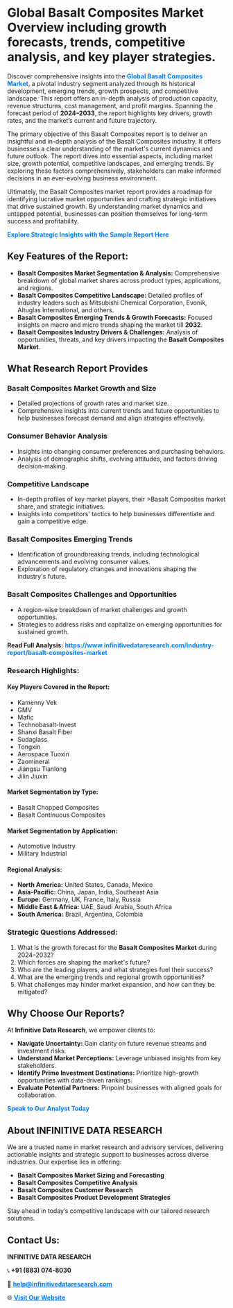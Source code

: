 <h1>Global Basalt Composites Market Overview including growth forecasts, trends, competitive analysis, and key player strategies.</h1>
<p>
Discover comprehensive insights into the 
<a href="https://www.infinitivedataresearch.com/industry-report/basalt-composites-market" rel="dofollow" style="color: #007BFF; text-decoration: none;"><strong>Global Basalt Composites Market</strong></a>, a pivotal industry segment analyzed through its historical development, emerging trends, growth prospects, and competitive landscape. This report offers an in-depth analysis of production capacity, revenue structures, cost management, and profit margins. Spanning the forecast period of <strong>2024–2033</strong>, the report highlights key drivers, growth rates, and the market’s current and future trajectory.
</p>
<p>
The primary objective of this Basalt Composites report is to deliver an insightful and in-depth analysis of the Basalt Composites industry. It offers businesses a clear understanding of the market's current dynamics and future outlook. The report dives into essential aspects, including market size, growth potential, competitive landscapes, and emerging trends. By exploring these factors comprehensively, stakeholders can make informed decisions in an ever-evolving business environment.
</p>
<p>
Ultimately, the Basalt Composites market report provides a roadmap for identifying lucrative market opportunities and crafting strategic initiatives that drive sustained growth. By understanding market dynamics and untapped potential, businesses can position themselves for long-term success and profitability.
</p>
<p>
<a href="https://www.infinitivedataresearch.com/request-sample/reportId=106063" style="color: #007BFF; text-decoration: none;"><strong>Explore Strategic Insights with the Sample Report Here</strong></a>
</p>

<h2>Key Features of the Report:</h2>
<ul>
<li><strong>Basalt Composites Market Segmentation & Analysis:</strong> Comprehensive breakdown of global market shares across product types, applications, and regions.</li>
<li><strong>Basalt Composites Competitive Landscape:</strong> Detailed profiles of industry leaders such as Mitsubishi Chemical Corporation, Evonik, Altuglas International, and others.</li>
<li><strong>Basalt Composites Emerging Trends & Growth Forecasts:</strong> Focused insights on macro and micro trends shaping the market till <strong>2032</strong>.</li>
<li><strong>Basalt Composites Industry Drivers & Challenges:</strong> Analysis of opportunities, threats, and key drivers impacting the <strong>Basalt Composites Market</strong>.</li>
</ul>

<h2>What Research Report Provides</h2>
<h3>Basalt Composites Market Growth and Size</h3>
<ul>
<li>Detailed projections of growth rates and market size.</li>
<li>Comprehensive insights into current trends and future opportunities to help businesses forecast demand and align strategies effectively.</li>
</ul>

<h3>Consumer Behavior Analysis</h3>
<ul>
<li>Insights into changing consumer preferences and purchasing behaviors.</li>
<li>Analysis of demographic shifts, evolving attitudes, and factors driving decision-making.</li>
</ul>

<h3>Competitive Landscape</h3>
<ul>
<li>In-depth profiles of key market players, their >Basalt Composites market share, and strategic initiatives.</li>
<li>Insights into competitors' tactics to help businesses differentiate and gain a competitive edge.</li>
</ul>

<h3>Basalt Composites Emerging Trends</h3>
<ul>
<li>Identification of groundbreaking trends, including technological advancements and evolving consumer values.</li>
<li>Exploration of regulatory changes and innovations shaping the industry's future.</li>
</ul>

<h3>Basalt Composites Challenges and Opportunities</h3>
<ul>
<li>A region-wise breakdown of market challenges and growth opportunities.</li>
<li>Strategies to address risks and capitalize on emerging opportunities for sustained growth.</li>
</ul>
<p><strong>Read Full Analysis:</strong> <a href="https://www.infinitivedataresearch.com/industry-report/basalt-composites-market" rel="dofollow" style="color: #007BFF; text-decoration: none;"><strong>https://www.infinitivedataresearch.com/industry-report/basalt-composites-market</strong></a></p>
<h3>Research Highlights:</h3>
<h4>Key Players Covered in the Report:</h4>
<ul><li>Kamenny Vek</li><li>GMV</li><li>Mafic</li><li>Technobasalt-Invest</li><li>Shanxi Basalt Fiber</li><li>Sudaglass</li><li>Tongxin</li><li>Aerospace Tuoxin</li><li>Zaomineral</li><li>Jiangsu Tianlong</li><li>Jilin Jiuxin</li></ul>
<h4>Market Segmentation by Type:</h4>
<ul><li>Basalt Chopped Composites</li><li>Basalt Continuous Composites</li></ul>
<h4>Market Segmentation by Application:</h4>
<ul><li>Automotive Industry</li><li>Military Industrial</li></ul>

<h4>Regional Analysis:</h4>
<ul>
<li><strong>North America:</strong> United States, Canada, Mexico</li>
<li><strong>Asia-Pacific:</strong> China, Japan, India, Southeast Asia</li>
<li><strong>Europe:</strong> Germany, UK, France, Italy, Russia</li>
<li><strong>Middle East & Africa:</strong> UAE, Saudi Arabia, South Africa</li>
<li><strong>South America:</strong> Brazil, Argentina, Colombia</li>
</ul>

<h3>Strategic Questions Addressed:</h3>
<ol>
<li>What is the growth forecast for the <strong>Basalt Composites Market</strong> during 2024–2032?</li>
<li>Which forces are shaping the market's future?</li>
<li>Who are the leading players, and what strategies fuel their success?</li>
<li>What are the emerging trends and regional growth opportunities?</li>
<li>What challenges may hinder market expansion, and how can they be mitigated?</li>
</ol>

<h2>Why Choose Our Reports?</h2>
<p>At <strong>Infinitive Data Research</strong>, we empower clients to:</p>
<ul>
<li><strong>Navigate Uncertainty:</strong> Gain clarity on future revenue streams and investment risks.</li>
<li><strong>Understand Market Perceptions:</strong> Leverage unbiased insights from key stakeholders.</li>
<li><strong>Identify Prime Investment Destinations:</strong> Prioritize high-growth opportunities with data-driven rankings.</li>
<li><strong>Evaluate Potential Partners:</strong> Pinpoint businesses with aligned goals for collaboration.</li>
</ul>
<p><a href="https://www.infinitivedataresearch.com/industry-report/basalt-composites-market" rel="dofollow" style="color: #007BFF; text-decoration: none;"><strong>Speak to Our Analyst Today</strong></a></p>

<h2>About INFINITIVE DATA RESEARCH</h2>
<p>We are a trusted name in market research and advisory services, delivering actionable insights and strategic support to businesses across diverse industries. Our expertise lies in offering:</p>
<ul>
<li><strong>Basalt Composites Market Sizing and Forecasting</strong></li>
<li><strong>Basalt Composites Competitive Analysis</strong></li>
<li><strong>Basalt Composites Customer Research</strong></li>
<li><strong>Basalt Composites Product Development Strategies</strong></li>
</ul>
<p>Stay ahead in today’s competitive landscape with our tailored research solutions.</p>

<h2>Contact Us:</h2>
<p><strong>INFINITIVE DATA RESEARCH</strong></p>
<p>📞 <strong>+91 (883) 074-8030</strong></p>
<p>📧 <strong><a href="mailto:help@infinitivedataresearch.com" style="color: #007BFF;">help@infinitivedataresearch.com</a></strong></p>
<p>🌐 <strong><a href="https://www.infinitivedataresearch.com" rel="dofollow" style="color: #007BFF;">Visit Our Website</a></strong></p>